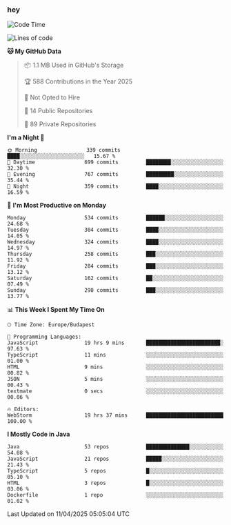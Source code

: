 ### hey

<!--START_SECTION:waka-->
![Code Time](http://img.shields.io/badge/Code%20Time-1%2C175%20hrs%2050%20mins-blue)

![Lines of code](https://img.shields.io/badge/From%20Hello%20World%20I%27ve%20Written-2.6%20million%20lines%20of%20code-blue)

**🐱 My GitHub Data** 

> 📦 1.1 MB Used in GitHub's Storage 
 > 
> 🏆 588 Contributions in the Year 2025
 > 
> 🚫 Not Opted to Hire
 > 
> 📜 14 Public Repositories 
 > 
> 🔑 89 Private Repositories 
 > 
**I'm a Night 🦉** 

```text
🌞 Morning                339 commits         ████░░░░░░░░░░░░░░░░░░░░░   15.67 % 
🌆 Daytime                699 commits         ████████░░░░░░░░░░░░░░░░░   32.30 % 
🌃 Evening                767 commits         █████████░░░░░░░░░░░░░░░░   35.44 % 
🌙 Night                  359 commits         ████░░░░░░░░░░░░░░░░░░░░░   16.59 % 
```
📅 **I'm Most Productive on Monday** 

```text
Monday                   534 commits         ██████░░░░░░░░░░░░░░░░░░░   24.68 % 
Tuesday                  304 commits         ████░░░░░░░░░░░░░░░░░░░░░   14.05 % 
Wednesday                324 commits         ████░░░░░░░░░░░░░░░░░░░░░   14.97 % 
Thursday                 258 commits         ███░░░░░░░░░░░░░░░░░░░░░░   11.92 % 
Friday                   284 commits         ███░░░░░░░░░░░░░░░░░░░░░░   13.12 % 
Saturday                 162 commits         ██░░░░░░░░░░░░░░░░░░░░░░░   07.49 % 
Sunday                   298 commits         ███░░░░░░░░░░░░░░░░░░░░░░   13.77 % 
```


📊 **This Week I Spent My Time On** 

```text
🕑︎ Time Zone: Europe/Budapest

💬 Programming Languages: 
JavaScript               19 hrs 9 mins       ████████████████████████░   97.63 % 
TypeScript               11 mins             ░░░░░░░░░░░░░░░░░░░░░░░░░   01.00 % 
HTML                     9 mins              ░░░░░░░░░░░░░░░░░░░░░░░░░   00.82 % 
JSON                     5 mins              ░░░░░░░░░░░░░░░░░░░░░░░░░   00.43 % 
textmate                 0 secs              ░░░░░░░░░░░░░░░░░░░░░░░░░   00.06 % 

🔥 Editors: 
WebStorm                 19 hrs 37 mins      █████████████████████████   100.00 % 
```

**I Mostly Code in Java** 

```text
Java                     53 repos            ██████████████░░░░░░░░░░░   54.08 % 
JavaScript               21 repos            █████░░░░░░░░░░░░░░░░░░░░   21.43 % 
TypeScript               5 repos             █░░░░░░░░░░░░░░░░░░░░░░░░   05.10 % 
HTML                     3 repos             █░░░░░░░░░░░░░░░░░░░░░░░░   03.06 % 
Dockerfile               1 repo              ░░░░░░░░░░░░░░░░░░░░░░░░░   01.02 % 
```




 Last Updated on 11/04/2025 05:05:04 UTC
<!--END_SECTION:waka-->

